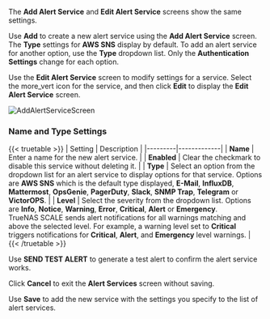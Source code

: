 &NewLine;

The **Add Alert Service** and **Edit Alert Service** screens show the same settings.

Use **Add** to create a new alert service using the **Add Alert Service** screen. The **Type** settings for **AWS SNS** display by default.
To add an alert service for another option, use the **Type** dropdown list. Only the **Authentication Settings** change for each option.

Use the **Edit Alert Service** screen to modify settings for a service. Select the <span class="material-icons">more_vert</span> icon for the service, and then click **Edit** to display the **Edit Alert Service** screen.

![AddAlertServiceScreen](/images/SCALE/SystemSettings/AddAlertServiceScreen.png "Add Alert Service")

### Name and Type Settings

{{< truetable >}}
| Setting | Description |
|---------|-------------|
| **Name** | Enter a name for the new alert service. |
| **Enabled** | Clear the checkmark to disable this service without deleting it. |
| **Type** | Select an option from the dropdown list for an alert service to display options for that service. Options are **AWS SNS** which is the default type displayed, **E-Mail**, **InfluxDB**, **Mattermost**, **OpsGenie**, **PagerDuty**, **Slack**, **SNMP Trap**, **Telegram** or **VictorOPS**. |
| **Level** | Select the severity from the dropdown list. Options are **Info**, **Notice**, **Warning**, **Error**, **Critical**, **Alert** or **Emergency**. <br> TrueNAS SCALE sends alert notifications for all warnings matching and above the selected level. For example, a warning level set to **Critical** triggers notifications for **Critical**, **Alert**, and **Emergency** level warnings. |
{{< /truetable >}}

Use **SEND TEST ALERT** to generate a test alert to confirm the alert service works.

Click **Cancel** to exit the **Alert Services** screen without saving.

Use **Save** to add the new service with the settings you specify to the list of alert services.
